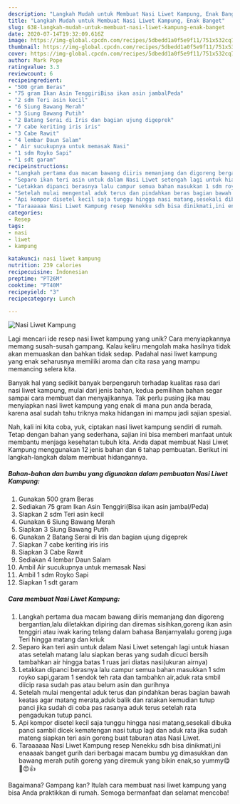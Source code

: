 ```yaml
---
description: "Langkah Mudah untuk Membuat Nasi Liwet Kampung, Enak Banget"
title: "Langkah Mudah untuk Membuat Nasi Liwet Kampung, Enak Banget"
slug: 638-langkah-mudah-untuk-membuat-nasi-liwet-kampung-enak-banget
date: 2020-07-14T19:32:09.616Z
image: https://img-global.cpcdn.com/recipes/5dbedd1a0f5e9f11/751x532cq70/nasi-liwet-kampung-foto-resep-utama.jpg
thumbnail: https://img-global.cpcdn.com/recipes/5dbedd1a0f5e9f11/751x532cq70/nasi-liwet-kampung-foto-resep-utama.jpg
cover: https://img-global.cpcdn.com/recipes/5dbedd1a0f5e9f11/751x532cq70/nasi-liwet-kampung-foto-resep-utama.jpg
author: Mark Pope
ratingvalue: 3.3
reviewcount: 6
recipeingredient:
- "500 gram Beras"
- "75 gram Ikan Asin TenggiriBisa ikan asin jambalPeda"
- "2 sdm Teri asin kecil"
- "6 Siung Bawang Merah"
- "3 Siung Bawang Putih"
- "2 Batang Serai di Iris dan bagian ujung digeprek"
- "7 cabe keriting iris iris"
- "3 Cabe Rawit"
- "4 lembar Daun Salam"
- " Air sucukupnya untuk memasak Nasi"
- "1 sdm Royko Sapi"
- "1 sdt garam"
recipeinstructions:
- "Langkah pertama dua macam bawang diiris memanjang dan digoreng bergantian,lalu diletakkan dipiring dan diremas sisihkan,goreng ikan asin tenggiri atau iwak karing telang dalam bahasa Banjarnyalalu goreng juga Teri hingga matang dan kriuk"
- "Separo ikan teri asin untuk dalam Nasi Liwet setengah lagi untuk hiasan atas setelah matang lalu siapkan beras yang sudah dicuci bersih tambahkan air hingga batas 1 ruas jari diatas nasi(ukuran airnya)"
- "Letakkan dipanci berasnya lalu campur semua bahan masukkan 1 sdm royko sapi,garam 1 sendok teh rata dan tambahkn air,aduk rata smbil diicip rasa sudah pas atau belum asin dan gurihnya"
- "Setelah mulai mengental aduk terus dan pindahkan beras bagian bawah keatas agar matang merata,aduk balik dan ratakan kemudian tutup panci jika sudah di coba pas rasanya aduk terus setelah rata pengadukan tutup panci."
- "Api kompor disetel kecil saja tunggu hingga nasi matang,sesekali dibuka panci sambil dicek kematengan nasi tutup lagi dan aduk rata jika sudah mateng siapkan teri asin goreng buat taburan atas Nasi Liwet."
- "Taraaaaaa Nasi Liwet Kampung resep Nenekku sdh bisa dinikmati,ini enaaaak banget gurih dari berbagai macam bumbu yg dimasukkan dan bawang merah putih goreng yang diremuk yang bikin enak,so yummy😋🤤😍👍"
categories:
- Resep
tags:
- nasi
- liwet
- kampung

katakunci: nasi liwet kampung 
nutrition: 239 calories
recipecuisine: Indonesian
preptime: "PT26M"
cooktime: "PT40M"
recipeyield: "3"
recipecategory: Lunch

---
```



![Nasi Liwet Kampung](https://img-global.cpcdn.com/recipes/5dbedd1a0f5e9f11/751x532cq70/nasi-liwet-kampung-foto-resep-utama.jpg)

Lagi mencari ide resep nasi liwet kampung yang unik? Cara menyiapkannya memang susah-susah gampang. Kalau keliru mengolah maka hasilnya tidak akan memuaskan dan bahkan tidak sedap. Padahal nasi liwet kampung yang enak seharusnya memiliki aroma dan cita rasa yang mampu memancing selera kita.



Banyak hal yang sedikit banyak berpengaruh terhadap kualitas rasa dari nasi liwet kampung, mulai dari jenis bahan, kedua pemilihan bahan segar sampai cara membuat dan menyajikannya. Tak perlu pusing jika mau menyiapkan nasi liwet kampung yang enak di mana pun anda berada, karena asal sudah tahu triknya maka hidangan ini mampu jadi sajian spesial.


Nah, kali ini kita coba, yuk, ciptakan nasi liwet kampung sendiri di rumah. Tetap dengan bahan yang sederhana, sajian ini bisa memberi manfaat untuk membantu menjaga kesehatan tubuh kita. Anda dapat membuat Nasi Liwet Kampung menggunakan 12 jenis bahan dan 6 tahap pembuatan. Berikut ini langkah-langkah dalam membuat hidangannya.

<!--inarticleads1-->

##### Bahan-bahan dan bumbu yang digunakan dalam pembuatan Nasi Liwet Kampung:

1. Gunakan 500 gram Beras
1. Sediakan 75 gram Ikan Asin Tenggiri(Bisa ikan asin jambal/Peda)
1. Siapkan 2 sdm Teri asin kecil
1. Gunakan 6 Siung Bawang Merah
1. Siapkan 3 Siung Bawang Putih
1. Gunakan 2 Batang Serai di Iris dan bagian ujung digeprek
1. Siapkan 7 cabe keriting iris iris
1. Siapkan 3 Cabe Rawit
1. Sediakan 4 lembar Daun Salam
1. Ambil  Air sucukupnya untuk memasak Nasi
1. Ambil 1 sdm Royko Sapi
1. Siapkan 1 sdt garam




<!--inarticleads2-->

##### Cara membuat Nasi Liwet Kampung:

1. Langkah pertama dua macam bawang diiris memanjang dan digoreng bergantian,lalu diletakkan dipiring dan diremas sisihkan,goreng ikan asin tenggiri atau iwak karing telang dalam bahasa Banjarnyalalu goreng juga Teri hingga matang dan kriuk
1. Separo ikan teri asin untuk dalam Nasi Liwet setengah lagi untuk hiasan atas setelah matang lalu siapkan beras yang sudah dicuci bersih tambahkan air hingga batas 1 ruas jari diatas nasi(ukuran airnya)
1. Letakkan dipanci berasnya lalu campur semua bahan masukkan 1 sdm royko sapi,garam 1 sendok teh rata dan tambahkn air,aduk rata smbil diicip rasa sudah pas atau belum asin dan gurihnya
1. Setelah mulai mengental aduk terus dan pindahkan beras bagian bawah keatas agar matang merata,aduk balik dan ratakan kemudian tutup panci jika sudah di coba pas rasanya aduk terus setelah rata pengadukan tutup panci.
1. Api kompor disetel kecil saja tunggu hingga nasi matang,sesekali dibuka panci sambil dicek kematengan nasi tutup lagi dan aduk rata jika sudah mateng siapkan teri asin goreng buat taburan atas Nasi Liwet.
1. Taraaaaaa Nasi Liwet Kampung resep Nenekku sdh bisa dinikmati,ini enaaaak banget gurih dari berbagai macam bumbu yg dimasukkan dan bawang merah putih goreng yang diremuk yang bikin enak,so yummy😋🤤😍👍




Bagaimana? Gampang kan? Itulah cara membuat nasi liwet kampung yang bisa Anda praktikkan di rumah. Semoga bermanfaat dan selamat mencoba!
